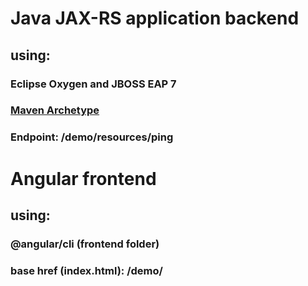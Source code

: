 # Java JAX-RS application backend

## using:

### Eclipse Oxygen and JBOSS EAP 7
### [Maven Archetype](http://search.maven.org/#search%7Cga%7C1%7Ca%3A%22javaee8-essentials-archetype%22)
### Endpoint: /demo/resources/ping

# Angular frontend

## using:

### @angular/cli (frontend folder)
### base href (index.html): /demo/